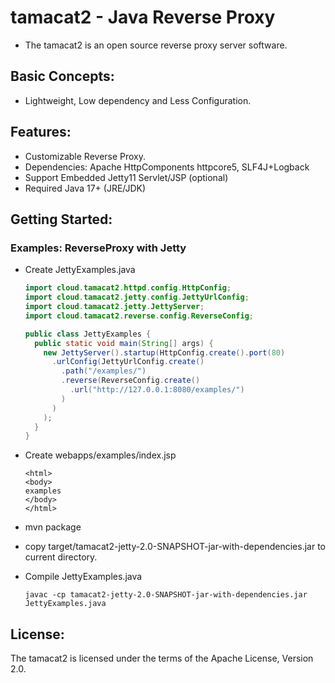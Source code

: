 # tamacat2 - Java Reverse Proxy
- The tamacat2 is an open source reverse proxy server software.

## Basic Concepts:
- Lightweight, Low dependency and Less Configuration.

## Features:
- Customizable Reverse Proxy.
- Dependencies: Apache HttpComponents httpcore5, SLF4J+Logback
- Support Embedded Jetty11 Servlet/JSP (optional)
- Required Java 17+ (JRE/JDK)

## Getting Started:

### Examples: ReverseProxy with Jetty
- Create JettyExamples.java
  ```java
  import cloud.tamacat2.httpd.config.HttpConfig;
  import cloud.tamacat2.jetty.config.JettyUrlConfig;
  import cloud.tamacat2.jetty.JettyServer;
  import cloud.tamacat2.reverse.config.ReverseConfig;

  public class JettyExamples {
    public static void main(String[] args) {
      new JettyServer().startup(HttpConfig.create().port(80)
        .urlConfig(JettyUrlConfig.create()
          .path("/examples/")
          .reverse(ReverseConfig.create()
            .url("http://127.0.0.1:8080/examples/")
          )
        )
      );
    }
  }
  ```

- Create webapps/examples/index.jsp
  ```
  <html>
  <body>
  examples
  </body>
  </html>
  ```

- mvn package
- copy target/tamacat2-jetty-2.0-SNAPSHOT-jar-with-dependencies.jar to current directory.

* Compile JettyExamples.java
  ```
  javac -cp tamacat2-jetty-2.0-SNAPSHOT-jar-with-dependencies.jar JettyExamples.java
  ```

## License:
The tamacat2 is licensed under the terms of the Apache License, Version 2.0.

